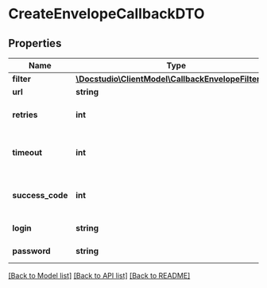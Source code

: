 # CreateEnvelopeCallbackDTO

## Properties
Name | Type | Description | Notes
------------ | ------------- | ------------- | -------------
**filter** | [**\Docstudio\ClientModel\CallbackEnvelopeFilterDTO**](CallbackEnvelopeFilterDTO.md) |  | 
**url** | **string** | Callback url | 
**retries** | **int** | Retries count, 0 &lt; X &lt;&#x3D; 10 | 
**timeout** | **int** | Request timeout (ms), 100 &lt; X &lt; 60000 | 
**success_code** | **int** | Http response success code | [optional] [default to 200]
**login** | **string** | Basic auth login | [optional] 
**password** | **string** | Basic auth password | [optional] 

[[Back to Model list]](../../README.md#documentation-for-models) [[Back to API list]](../../README.md#documentation-for-api-endpoints) [[Back to README]](../../README.md)

